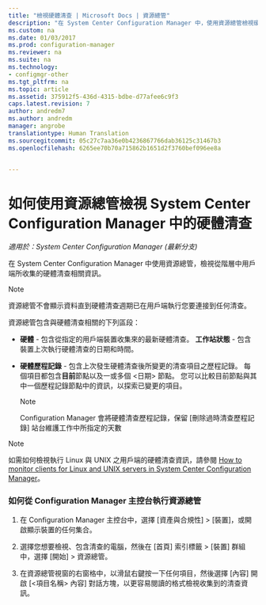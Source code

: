 ```yaml
---
title: "檢視硬體清查 | Microsoft Docs | 資源總管"
description: "在 System Center Configuration Manager 中，使用資源總管檢視硬體清查。"
ms.custom: na
ms.date: 01/03/2017
ms.prod: configuration-manager
ms.reviewer: na
ms.suite: na
ms.technology:
- configmgr-other
ms.tgt_pltfrm: na
ms.topic: article
ms.assetid: 375912f5-436d-4315-bdbe-d77afee6c9f3
caps.latest.revision: 7
author: andredm7
ms.author: andredm
manager: angrobe
translationtype: Human Translation
ms.sourcegitcommit: 05c27c7aa36e0b4236867766dab36125c31467b3
ms.openlocfilehash: 6265ee70b70a715862b1651d2f3760bef096ee8a


---
```

# <a name="how-to-use-resource-explorer-to-view-hardware-inventory-in-system-center-configuration-manager"></a>如何使用資源總管檢視 System Center Configuration Manager 中的硬體清查

*適用於：System Center Configuration Manager (最新分支)*

在 System Center Configuration Manager 中使用資源總管，檢視從階層中用戶端所收集的硬體清查相關資訊。  

> [!NOTE]  
>  資源總管不會顯示資料直到硬體清查週期已在用戶端執行您要連接到任何清查。  

 資源總管包含與硬體清查相關的下列區段：  

-   **硬體** - 包含從指定的用戶端裝置收集來的最新硬體清查。  **工作站狀態** - 包含裝置上次執行硬體清查的日期和時間。  

-   **硬體歷程記錄** - 包含上次發生硬體清查後所變更的清查項目之歷程記錄。 每個項目都包含**目前**節點以及一或多個 <日期\> 節點。 您可以比較目前節點與其中一個歷程記錄節點中的資訊，以探索已變更的項目。  

    > [!NOTE]  
    >  Configuration Manager 會將硬體清查歷程記錄，保留 [刪除過時清查歷程記錄] 站台維護工作中所指定的天數  

> [!NOTE]  
>  如需如何檢視執行 Linux 與 UNIX 之用戶端的硬體清查資訊，請參閱 [How to monitor clients for Linux and UNIX servers in System Center Configuration Manager](../../../../core/clients/manage/monitor-clients-for-linux-and-unix-servers.md)。  

### <a name="how-to-run-resource-explorer-from-the-configuration-manager-console"></a>如何從 Configuration Manager 主控台執行資源總管  

1.  在 Configuration Manager 主控台中，選擇 [資產與合規性] > [裝置]，或開啟顯示裝置的任何集合。  

3.  選擇您想要檢視、包含清查的電腦，然後在 [首頁] 索引標籤 > [裝置] 群組中，選擇 [開始] >  資源總管。   

4.  在資源總管視窗的右窗格中，以滑鼠右鍵按一下任何項目，然後選擇 [內容] 開啟 [<項目名稱\> 內容] 對話方塊，以更容易閱讀的格式檢視收集到的清查資訊。  




<!--HONumber=Jan17_HO1-->


